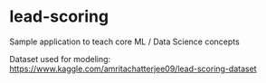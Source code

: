 # lead-scoring
Sample application to teach core ML / Data Science concepts

Dataset used for modeling: https://www.kaggle.com/amritachatterjee09/lead-scoring-dataset
